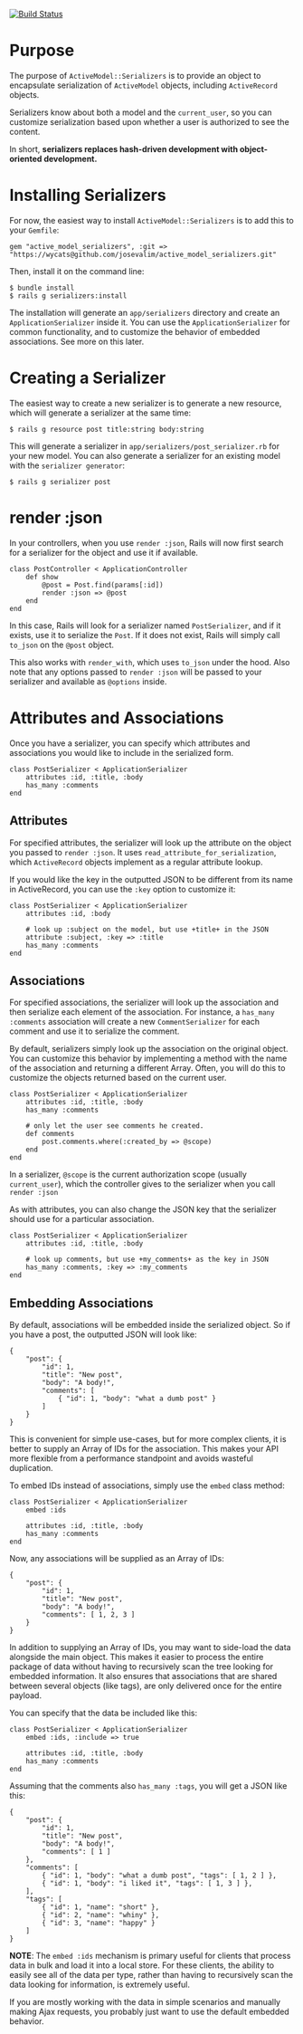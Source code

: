 [![Build Status](https://secure.travis-ci.org/josevalim/active_model_serializers.png)](http://travis-ci.org/josevalim/active_model_serializers)

# Purpose

The purpose of `ActiveModel::Serializers` is to provide an object to encapsulate serialization of `ActiveModel` objects, including `ActiveRecord` objects.

Serializers know about both a model and the `current_user`, so you can customize serialization based upon whether a user is authorized to see the content.

In short, **serializers replaces hash-driven development with object-oriented development.**

# Installing Serializers

For now, the easiest way to install `ActiveModel::Serializers` is to add this to your `Gemfile`:

	gem "active_model_serializers", :git => "https://wycats@github.com/josevalim/active_model_serializers.git"

Then, install it on the command line:

	$ bundle install
	$ rails g serializers:install

The installation will generate an `app/serializers` directory and create an `ApplicationSerializer` inside it. You can use the `ApplicationSerializer` for common functionality, and to customize the behavior of embedded associations. See more on this later.

# Creating a Serializer

The easiest way to create a new serializer is to generate a new resource, which will generate a serializer at the same time:

	$ rails g resource post title:string body:string 

This will generate a serializer in `app/serializers/post_serializer.rb` for your new model. You can also generate a serializer for an existing model with the `serializer generator`:

	$ rails g serializer post

# render :json

In your controllers, when you use `render :json`, Rails will now first search for a serializer for the object and use it if available.

	class PostController < ApplicationController
		def show
			@post = Post.find(params[:id])
			render :json => @post
		end
	end

In this case, Rails will look for a serializer named `PostSerializer`, and if it exists, use it to serialize the `Post`. If it does not exist, Rails will simply call `to_json` on the `@post` object.

This also works with `render_with`, which uses `to_json` under the hood. Also note that any options passed to `render :json` will be passed to your serializer and available as `@options` inside.

# Attributes and Associations

Once you have a serializer, you can specify which attributes and associations you would like to include in the serialized form.

	class PostSerializer < ApplicationSerializer
		attributes :id, :title, :body
		has_many :comments
	end

## Attributes

For specified attributes, the serializer will look up the attribute on the object you passed to `render :json`. It uses `read_attribute_for_serialization`, which `ActiveRecord` objects implement as a regular attribute lookup.

If you would like the key in the outputted JSON to be different from its name in ActiveRecord, you can use the `:key` option to customize it:

	class PostSerializer < ApplicationSerializer
		attributes :id, :body

		# look up :subject on the model, but use +title+ in the JSON
		attribute :subject, :key => :title
		has_many :comments
	end

## Associations

For specified associations, the serializer will look up the association and then serialize each element of the association. For instance, a `has_many :comments` association will create a new `CommentSerializer` for each comment and use it to serialize the comment.

By default, serializers simply look up the association on the original object. You can customize this behavior by implementing a method with the name of the association and returning a different Array. Often, you will do this to customize the objects returned based on the current user.

	class PostSerializer < ApplicationSerializer
		attributes :id, :title, :body
		has_many :comments

		# only let the user see comments he created.
		def comments
			post.comments.where(:created_by => @scope)
		end
	end

In a serializer, `@scope` is the current authorization scope (usually `current_user`), which the controller gives to the serializer when you call `render :json`

As with attributes, you can also change the JSON key that the serializer should use for a particular association.

	class PostSerializer < ApplicationSerializer
		attributes :id, :title, :body

		# look up comments, but use +my_comments+ as the key in JSON
		has_many :comments, :key => :my_comments
	end

## Embedding Associations

By default, associations will be embedded inside the serialized object. So if you have a post, the outputted JSON will look like:

	{
		"post": {
			"id": 1,
			"title": "New post",
			"body": "A body!",
			"comments": [
				{ "id": 1, "body": "what a dumb post" }
			]
		}
	}

This is convenient for simple use-cases, but for more complex clients, it is better to supply an Array of IDs for the association. This makes your API more flexible from a performance standpoint and avoids wasteful duplication.

To embed IDs instead of associations, simply use the `embed` class method:

	class PostSerializer < ApplicationSerializer
		embed :ids

		attributes :id, :title, :body
		has_many :comments
	end

Now, any associations will be supplied as an Array of IDs:

	{
		"post": {
			"id": 1,
			"title": "New post",
			"body": "A body!",
			"comments": [ 1, 2, 3 ]
		}
	}

In addition to supplying an Array of IDs, you may want to side-load the data alongside the main object. This makes it easier to process the entire package of data without having to recursively scan the tree looking for embedded information. It also ensures that associations that are shared between several objects (like tags), are only delivered once for the entire payload.

You can specify that the data be included like this:

	class PostSerializer < ApplicationSerializer
		embed :ids, :include => true

		attributes :id, :title, :body
		has_many :comments
	end

Assuming that the comments also `has_many :tags`, you will get a JSON like this:

	{
		"post": {
			"id": 1,
			"title": "New post",
			"body": "A body!",
			"comments": [ 1 ]
		},
		"comments": [
			{ "id": 1, "body": "what a dumb post", "tags": [ 1, 2 ] },
			{ "id": 1, "body": "i liked it", "tags": [ 1, 3 ] },
		],
		"tags": [
			{ "id": 1, "name": "short" },
			{ "id": 2, "name": "whiny" },
			{ "id": 3, "name": "happy" }
		]
	}

**NOTE**: The `embed :ids` mechanism is primary useful for clients that process data in bulk and load it into a local store. For these clients, the ability to easily see all of the data per type, rather than having to recursively scan the data looking for information, is extremely useful.

If you are mostly working with the data in simple scenarios and manually making Ajax requests, you probably just want to use the default embedded behavior.

